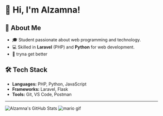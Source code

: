 # 👋 Hi, I'm Alzamna!

## 🚀 About Me
- 🎓 Student passionate about web programming and technology.
- 💻 Skilled in **Laravel** (PHP) and **Python** for web development.
- 🌱 tryna get better

## 🛠️ Tech Stack
- **Languages:** PHP, Python, JavaScript
- **Frameworks:** Laravel, Flask
- **Tools:** Git, VS Code, Postman

---

![Alzamna's GitHub Stats](https://github-readme-stats.vercel.app/api?username=Alzamna&show_icons=true&theme=radical)
![mario gif](https://media.giphy.com/media/xUA7bdpLxQhsSQdyog/giphy.gif)

